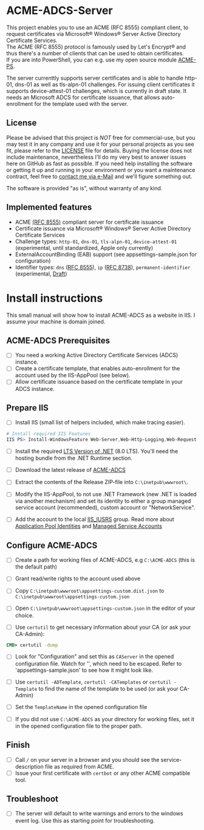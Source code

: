 # ACME-ADCS-Server

This project enables you to use an ACME (RFC 8555) compliant client, to request certificates via Microsoft® Windows® Server Active Directory Certificate Services.  
The ACME (RFC 8555) protocol is famously used by Let's Encrypt® and thus there's a number of clients that can be used to obtain certificates.  
If you are into PowerShell, you can e.g. use my open source module [ACME-PS](https://www.powershellgallery.com/packages/ACME-PS/).

The server currenttly supports server certificates and is able to handle http-01, dns-01 as well as tls-alpn-01 challenges. For issuing client certificates it supports device-attest-01 challenges, which is currently in draft state.
It needs an Microsoft ADCS for certificate issuance, that allows auto-enrollment for the template used with the server.

## License

Please be advised that this project is _NOT_ free for commercial-use, but you may test it in any company and use it for your personal projects as you see fit, please refer to the [LICENSE](LICENSE) file for details.
Buying the license does not include maintenance, nevertheless I'll do my very best to answer issues here on GitHub as fast as possible.
If you need help installing the software or getting it up and running in your environment or you want a maintenance contract, feel free to [contact me via e-Mail](mailto:th11s@outlook.de) and we'll figure something out.

The software is provided "as is", without warranty of any kind.

## Implemented features

- ACME [(RFC 8555)](https://www.rfc-editor.org/rfc/rfc8555) compliant server for certificate issuance
- Certificate issuance via Microsoft® Windows® Server Active Directory Certificate Services
- Challenge types: `http-01`, `dns-01`, `tls-alpn-01`, `device-attest-01` (experimental, until standardized, Apple only currently) 
- ExternalAccountBinding (EAB) support (see appsettings-sample.json for configuration)
- Identifier types: `dns` ([RFC 8555](https://www.rfc-editor.org/rfc/rfc8555#section-9.7.7)), `ip` ([RFC 8738](https://www.rfc-editor.org/rfc/rfc8738)), `permanent-identifier` (experimental, [Draft](https://www.ietf.org/archive/id/draft-acme-device-attest-03.html))

# Install instructions

This small manual will show how to install ACME-ADCS as a website in IIS.
I assume your machine is domain joined.

## ACME-ADCS Prerequisites

- [ ] You need a working Active Directory Certificate Services (ADCS) instance.
- [ ] Create a certificate template, that enables auto-enrollment for the account used by the IIS-AppPool (see below).
- [ ] Allow certificate issuance based on the certificate template in your ADCS instance.

## Prepare IIS

- [ ] Install IIS (small list of helpers included, which make tracing easier).
```PowerShell
# Install required IIS Features
IIS PS> Install-WindowsFeature Web-Server,Web-Http-Logging,Web-Request-Monitor,Web-Http-Tracing,Web-Filtering,Web-IP-Security,Web-Mgmt-Console;
```

- [ ] Install the required [LTS Version of .NET](https://dotnet.microsoft.com/en-us/download/dotnet/8.0) (8.0 LTS). You'll need the hosting bundle from the .NET Runtime section.
- [ ] Download the latest release of [ACME-ADCS](https://github.com/glatzert/ACME-Server-ADCS/releases)

- [ ] Extract the contents of the Release ZIP-file into `C:\inetpub\wwwroot\`.
- [ ] Modify the IIS-AppPool, to not use .NET Framework (new .NET is loaded via another mechanism) and set its identity to either a group managed service account (recommended), custom account or "NetworkService".
- [ ] Add the account to the local [IIS_IUSRS](https://learn.microsoft.com/en-us/iis/get-started/planning-for-security/understanding-built-in-user-and-group-accounts-in-iis#understanding-the-new-iis_iusrs-group) group. Read more about [Application Pool Identities](https://learn.microsoft.com/en-us/iis/manage/configuring-security/application-pool-identities) and [Managed Service Accounts](https://learn.microsoft.com/de-de/windows-server/security/group-managed-service-accounts/group-managed-service-accounts-overview)

## Configure ACME-ADCS

- [ ] Create a path for working files of ACME-ADCS, e.g `C:\ACME-ADCS` (this is the default path)
- [ ] Grant read/write rights to the account used above

- [ ] Copy `C:\inetpub\wwwroot\appsettings-custom.dist.json` to `C:\inetpub\wwwroot\appsettings-custom.json`
- [ ] Open `C:\inetpub\wwwroot\appsettings-custom.json` in the editor of your choice.

- [ ] Use `certutil` to get necessary information about your CA (or ask your CA-Admin):
```cmd
CMD> certutil -dump
```
- [ ] Look for "Configuration" and set this as `CAServer` in the opened configuration file. Watch for '\', which need to be escaped. Refer to 'appsettings-sample.json' to see how it might look like.

- [ ] Use `certutil -ADTemplate`, `certutil -CATemplates` or `certutil -Template` to find the name of the template to be used (or ask your CA-Admin)
- [ ] Set the `TemplateName` in the opened configuration file

- [ ] If you did not use `C:\ACME-ADCS` as your directory for working files, set it in the opened configuration file to the proper path.

## Finish

- [ ] Call `/` on your server in a browser and you should see the service-description file as required from ACME.
- [ ] Issue your first certificate with `certbot` or any other ACME compatible tool.

## Troubleshoot

- [ ] The server will default to write warnings and errors to the windows event log. Use this as starting point for troubleshooting.
